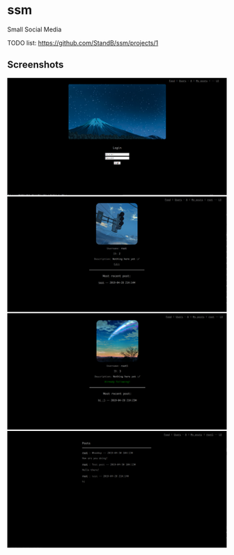 # ssm
Small Social Media

TODO list: https://github.com/StandB/ssm/projects/1

## Screenshots

![alt text](/screenshots/ssm3.png)
![alt text](/screenshots/ssm1.PNG)
![alt text](/screenshots/ssm2.PNG)
![alt text](/screenshots/ssm4.png)
